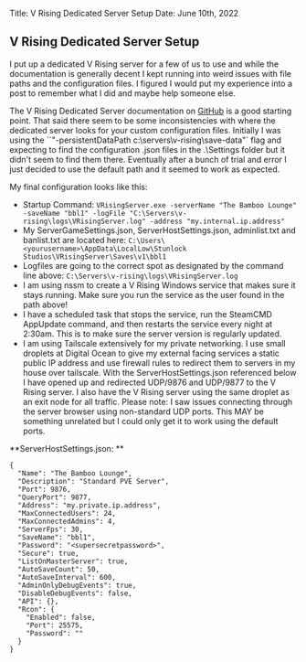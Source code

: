 Title: V Rising Dedicated Server Setup
Date: June 10th, 2022

## V Rising Dedicated Server Setup
I put up a dedicated V Rising server for a few of us to use and while the documentation is generally decent I kept running into weird issues with file paths and the configuration files.  I figured I would put my experience into a post to remember what I did and maybe help someone else.

The V Rising Dedicated Server documentation on [GitHub](https://github.com/StunlockStudios/vrising-dedicated-server-instructions) is a good starting point.  That said there seem to be some inconsistencies with where the dedicated server looks for your custom configuration files.  Initially I was using the ``"-persistentDataPath c:\servers\v-rising\save-data"` flag and expecting to find the configuration .json files in the .\Settings folder but it didn't seem to find them there.  Eventually after a bunch of trial and error I just decided to use the default path and it seemed to work as expected.  

My final configuration looks like this:
* Startup Command: `VRisingServer.exe -serverName "The Bamboo Lounge" -saveName "bbl1" -logFile "C:\Servers\v-rising\logs\VRisingServer.log" -address "my.internal.ip.address"`
* My ServerGameSettings.json, ServerHostSettings.json, adminlist.txt and banlist.txt are located here: `C:\Users\<yourusername>\AppData\LocalLow\Stunlock Studios\VRisingServer\Saves\v1\bbl1`
* Logfiles are going to the correct spot as designated by the command line above: `C:\Servers\v-rising\logs\VRisingServer.log`
* I am using nssm to create a V Rising Windows service that makes sure it stays running.  Make sure you run the service as the user found in the path above!
* I have a scheduled task that stops the service, run the SteamCMD AppUpdate command, and then restarts the service every night at 2:30am.  This is to make sure the server version is regularly updated.
* I am using Tailscale extensively for my private networking.  I use small droplets at Digital Ocean to give my external facing services a static public IP address and use firewall rules to redirect them to servers in my house over tailscale.  With the ServerHostSettings.json referenced below I have opened up and redirected UDP/9876 and UDP/9877 to the V Rising server. I also have the V Rising server using the same droplet as an exit node for all traffic. Please note: I saw issues connecting through the server browser using non-standard UDP ports.  This MAY be something unrelated but I could only get it to work using the default ports.  

**ServerHostSettings.json: ** 
```
{
  "Name": "The Bamboo Lounge",
  "Description": "Standard PVE Server",
  "Port": 9876,
  "QueryPort": 9877,
  "Address": "my.private.ip.address",
  "MaxConnectedUsers": 24,
  "MaxConnectedAdmins": 4,
  "ServerFps": 30,
  "SaveName": "bbl1",
  "Password": "<supersecretpassword>",
  "Secure": true,
  "ListOnMasterServer": true,
  "AutoSaveCount": 50,
  "AutoSaveInterval": 600,
  "AdminOnlyDebugEvents": true,
  "DisableDebugEvents": false,
  "API": {},
  "Rcon": {
    "Enabled": false,
    "Port": 25575,
    "Password": ""
  }
}
```

